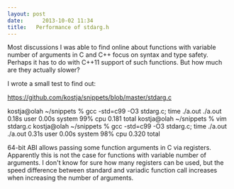 ```yaml
---
layout: post
date:      2013-10-02 11:34
title:   Performance of stdarg.h
---
```


Most discussions I was able to find online about functions with variable number of arguments in C and C++ focus on syntax and type safety. Perhaps it has to do with C++11 support of such functions. But how much are they actually slower? 

I wrote a small test to find out:

<a href="https://github.com/kostja/snippets/blob/master/stdarg.c" target="_blank">https://github.com/kostja/snippets/blob/master/stdarg.c</a>

kostja@olah ~/snippets % gcc -std=c99 -O3 stdarg.c; time ./a.out 
./a.out  0.18s user 0.00s system 99% cpu 0.181 total
kostja@olah ~/snippets % vim stdarg.c 
kostja@olah ~/snippets % gcc -std=c99 -O3 stdarg.c; time ./a.out
./a.out  0.31s user 0.00s system 98% cpu 0.320 total

64-bit ABI allows passing some function arguments in C via registers. Apparently this is not the case for functions with variable number of arguments. I don't know for sure how many registers can be used, but the speed difference between standard and variadic function call increases when increasing the number of arguments.
